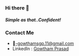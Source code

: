 ### Hi there 👋
##### Simple as that..Confident!
<!--
**GowthamPrasad/GowthamPrasad** is a ✨ _special_ ✨ repository because its `README.md` (this file) appears on your GitHub profile.-->


### Contact Me
- 📧-gowthamsgp.11@gmail.com
- LinkedIn : [Gowtham Prasad](https://www.linkedin.com/in/gowtham-prasad-s)

<!--
Here are some ideas to get you started:
- 🔭 I’m currently working on ...
- 🌱 I’m currently learning ...
- 👯 I’m looking to collaborate on ...
- 🤔 I’m looking for help with ...
- 💬 Ask me about ...
- 📫 How to reach me: ...
- 😄 Pronouns: ...
- ⚡ Fun fact: ...
-->
